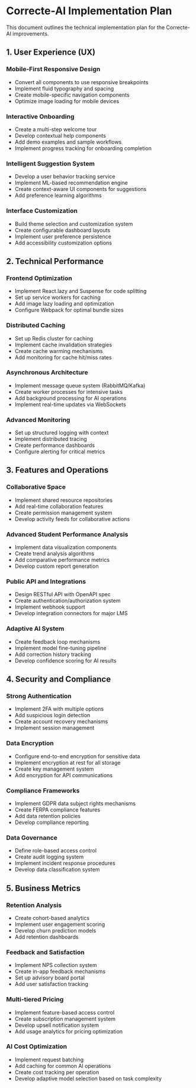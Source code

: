 # Correcte-AI Implementation Plan

This document outlines the technical implementation plan for the Correcte-AI improvements.

## 1. User Experience (UX)

### Mobile-First Responsive Design
- Convert all components to use responsive breakpoints
- Implement fluid typography and spacing
- Create mobile-specific navigation components
- Optimize image loading for mobile devices

### Interactive Onboarding
- Create a multi-step welcome tour
- Develop contextual help components
- Add demo examples and sample workflows
- Implement progress tracking for onboarding completion

### Intelligent Suggestion System
- Develop a user behavior tracking service
- Implement ML-based recommendation engine
- Create context-aware UI components for suggestions
- Add preference learning algorithms

### Interface Customization
- Build theme selection and customization system
- Create configurable dashboard layouts
- Implement user preference persistence
- Add accessibility customization options

## 2. Technical Performance

### Frontend Optimization
- Implement React.lazy and Suspense for code splitting
- Set up service workers for caching
- Add image lazy loading and optimization
- Configure Webpack for optimal bundle sizes

### Distributed Caching
- Set up Redis cluster for caching
- Implement cache invalidation strategies
- Create cache warming mechanisms
- Add monitoring for cache hit/miss rates

### Asynchronous Architecture
- Implement message queue system (RabbitMQ/Kafka)
- Create worker processes for intensive tasks
- Add background processing for AI operations
- Implement real-time updates via WebSockets

### Advanced Monitoring
- Set up structured logging with context
- Implement distributed tracing
- Create performance dashboards
- Configure alerting for critical metrics

## 3. Features and Operations

### Collaborative Space
- Implement shared resource repositories
- Add real-time collaboration features
- Create permission management system
- Develop activity feeds for collaborative actions

### Advanced Student Performance Analysis
- Implement data visualization components
- Create trend analysis algorithms
- Add comparative performance metrics
- Develop custom report generation

### Public API and Integrations
- Design RESTful API with OpenAPI spec
- Create authentication/authorization system
- Implement webhook support
- Develop integration connectors for major LMS

### Adaptive AI System
- Create feedback loop mechanisms
- Implement model fine-tuning pipeline
- Add correction history tracking
- Develop confidence scoring for AI results

## 4. Security and Compliance

### Strong Authentication
- Implement 2FA with multiple options
- Add suspicious login detection
- Create account recovery mechanisms
- Implement session management

### Data Encryption
- Configure end-to-end encryption for sensitive data
- Implement encryption at rest for all storage
- Create key management system
- Add encryption for API communications

### Compliance Frameworks
- Implement GDPR data subject rights mechanisms
- Create FERPA compliance features
- Add data retention policies
- Develop compliance reporting

### Data Governance
- Define role-based access control
- Create audit logging system
- Implement incident response procedures
- Develop data classification system

## 5. Business Metrics

### Retention Analysis
- Create cohort-based analytics
- Implement user engagement scoring
- Develop churn prediction models
- Add retention dashboards

### Feedback and Satisfaction
- Implement NPS collection system
- Create in-app feedback mechanisms
- Set up advisory board portal
- Add user satisfaction tracking

### Multi-tiered Pricing
- Implement feature-based access control
- Create subscription management system
- Develop upsell notification system
- Add usage analytics for pricing optimization

### AI Cost Optimization
- Implement request batching
- Add caching for common AI operations
- Create cost tracking per operation
- Develop adaptive model selection based on task complexity
